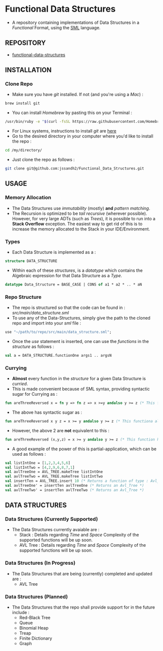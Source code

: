 # Functional Data Structures
* A repository containing implementations of Data Structures in a _Functional_ Format, using the [SML](https://en.wikipedia.org/wiki/Standard_ML) language.

## REPOSITORY
* [functional-data-structures](https://github.com/jssandh2/functional-data-structures)

## INSTALLATION
### Clone Repo
* Make sure you have _git_ installed. If not (and you're using a _Mac_) :
```bash 
brew install git 
```
* You can install _Homebrew_ by pasting this on your Terminal :
```bash
/usr/bin/ruby -e "$(curl -fsSL https://raw.githubusercontent.com/Homebrew/install/master/install)"
```
* For Linux systems, instructions to install _git_ are [here](https://git-scm.com/book/en/v1/Getting-Started-Installing-Git)
* Go to the desired directory in your computer where you'd like to install the repo :
```bash
cd /my/directory/
```
* Just clone the repo as follows :
```bash
git clone git@github.com:jssandh2/Functional_Data_Structures.git
```
## USAGE
### Memory Allocation
* The Data Structures use _immutability_ (mostly) **and** _pattern matching_.
* The Recursion is optimized to be _tail recursive_ (wherever possible). However, for very large ADTs (such as _Trees_), it is possible to run into a **Stack Overflow** exception. The easiest way to get rid of this is to increase the memory allocated to the Stack in your IDE/Environment.

### Types
* Each Data Structure is implemented as a :
```sml
structure DATA_STRUCTURE
```
* Within each of these _structures_, is a _datatype_ which contains the Algebraic expression for that Data Structure as a _Type_.
```sml
datatype Data_Structure = BASE_CASE | CONS of a1 * a2 * .. * aN
```

### Repo Structure
* The repo is structured so that the code can be found in : _src/main/data_structure.sml_
* To use any of the Data-Structures, simply give the path to the cloned repo and import into your _sml_ file :
```sml
use "~/path/to/repo/src/main/data_structure.sml";
```
* Once the _use_ statement is inserted, one can use the _functions_ in the _structure_ as follows :
```sml
val a = DATA_STRUCTURE.functionOne args1 .. argsN
```

### Currying
* **Almost** every function in the _structure_ for a given Data Structure is _curried_. 
* This is made convenient because of SML syntax, providing syntactic sugar for Currying as :
```sml
fun areThreeReversed x = fn y => fn z => x >=y andalso y >= z (* This function has type : int -> int -> int -> bool *)
```
* The above has syntactic sugar as :
```sml
fun areThreeReversed x y z = x >= y andalso y >= z (* This functiona also has type : int -> int -> int -> bool *)
```
* However, the above 2 are **not** equivalent to this :
```sml
fun areThreeReversed (x,y,z) = x >= y andalso y >= z (* This function has type : (int*int*int) -> bool *)
```
* A good example of the power of this is partial-application, which can be used as follows :
```sml
val listIntOne = [1,2,3,4,5,6]
val listIntTwo = [4,2,9,6,8,7,1]
val avlTreeOne = AVL_TREE.makeTree listIntOne
val avlTreeTwo = AVL_TREE.makeTree listIntTwo
val insertTen = AVL_TREE.insert 10 (* Returns a function of type : Avl_Tree -> Avl_Tree *)
val avlTreeOne' = insertTen avlTreeOne (* Returns an Avl_Tree *)
val avlTreeTwo' = insertTen avlTreeTwo (* Returns an Avl_Tree *)
```

## DATA STRUCTURES
### Data Structures (Currently Supported)
* The Data Structures currently avaiable are :
    * Stack : Details regarding _Time_ and _Space_ Complexity of the supported functions will be up soon.
    * AVL Tree : Details regarding _Time_ and _Space_ Complexity of the supported functions will be up soon.
    
### Data Structures (In Progress)
* The Data Structures that are being (currently) completed and updated are :
    * AVL Tree

### Data Structures (Planned)
* The Data Structures that the repo shall provide support for in the future include :
    * Red-Black Tree
    * Queue
    * Binomial Heap
    * Treap
    * Finite Dictionary 
    * Graph
